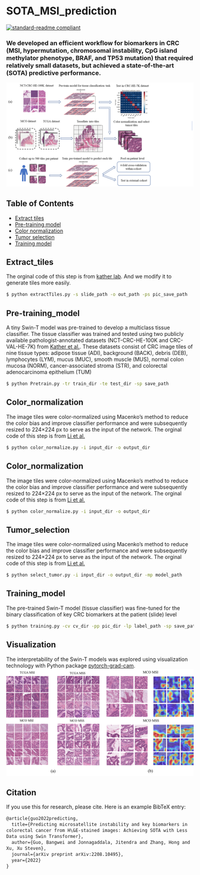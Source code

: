 # SOTA_MSI_prediction

[![standard-readme compliant](https://img.shields.io/badge/readme%20style-standard-brightgreen.svg?style=flat-square)](https://github.com/RichardLitt/standard-readme)

### We developed an efficient workflow for biomarkers in CRC (MSI, hypermutation, chromosomal instability, CpG island methylator phenotype, BRAF, and TP53 mutation) that required relatively small datasets, but achieved a state-of-the-art (SOTA) predictive performance.
![image](https://github.com/Boomwwe/SOTA_MSI_prediction/blob/main/MSI_code/Figure1.png)
## Table of Contents

- [Extract tiles](#extract_tiles)
- [Pre-training model](#pre-training_model)
- [Color normalization](#color_normalization)
- [Tumor selection](#tumor_selection)
- [Training model](#training_model)
## Extract_tiles

The orginal code of this step is from [kather lab](https://github.com/KatherLab/preProcessing). And we modify it to generate tiles more easily.
```sh
$ python extractTiles.py -s slide_path -o out_path -ps pic_save_path
```
## Pre-training_model
A tiny Swin-T model was pre-trained to develop a multiclass tissue classifier. The tissue classifier was trained and tested using two publicly available pathologist-annotated datasets (NCT-CRC-HE-100K and CRC-VAL-HE-7K) from [Kather et al.](https://zenodo.org/record/1214456). These datasets consist of CRC image tiles of nine tissue types: adipose tissue (ADI), background (BACK), debris (DEB), lymphocytes (LYM), mucus (MUC), smooth muscle (MUS), normal colon mucosa (NORM), cancer-associated stroma (STR), and colorectal adenocarcinoma epithelium (TUM)
```sh
$ python Pretrain.py -tr train_dir -te test_dir -sp save_path
```
## Color_normalization
The image tiles were color-normalized using Macenko’s method to reduce the color bias and improve classifier performance and were subsequently resized to 224×224 px to serve as the input of the network. The orginal code of this step is from [Li et al.](https://github.com/1996lixingyu1996/CRCNet)
```sh
$ python color_normalize.py -i input_dir -o output_dir
```
## Color_normalization
The image tiles were color-normalized using Macenko’s method to reduce the color bias and improve classifier performance and were subsequently resized to 224×224 px to serve as the input of the network. The orginal code of this step is from [Li et al.](https://github.com/1996lixingyu1996/CRCNet)
```sh
$ python color_normalize.py -i input_dir -o output_dir
```

## Tumor_selection
The image tiles were color-normalized using Macenko’s method to reduce the color bias and improve classifier performance and were subsequently resized to 224×224 px to serve as the input of the network. The orginal code of this step is from [Li et al.](https://github.com/1996lixingyu1996/CRCNet)
```sh
$ python select_tumor.py -i input_dir -o output_dir -mp model_path
```

## Training_model
The pre-trained Swin-T model (tissue classifier) was fine-tuned for the binary classification of key CRC biomarkers at the patient (slide) level
```sh
$ python training.py -cv cv_dir -pp pic_dir -lp label_path -sp save_path
```

## Visualization
The interpretability of the Swin-T models was explored using visualization technology with Python package [pytorch-grad-cam](https://github.com/jacobgil/pytorch-grad-cam).
![image](https://github.com/Boomwwe/SOTA_MSI_prediction/blob/main/MSI_code/Figure6.png)

## Citation
If you use this for research, please cite. Here is an example BibTeX entry:
```
@article{guo2022predicting,
  title={Predicting microsatellite instability and key biomarkers in colorectal cancer from H\&E-stained images: Achieving SOTA with Less Data using Swin Transformer},
  author={Guo, Bangwei and Jonnagaddala, Jitendra and Zhang, Hong and Xu, Xu Steven},
  journal={arXiv preprint arXiv:2208.10495},
  year={2022}
}
```
